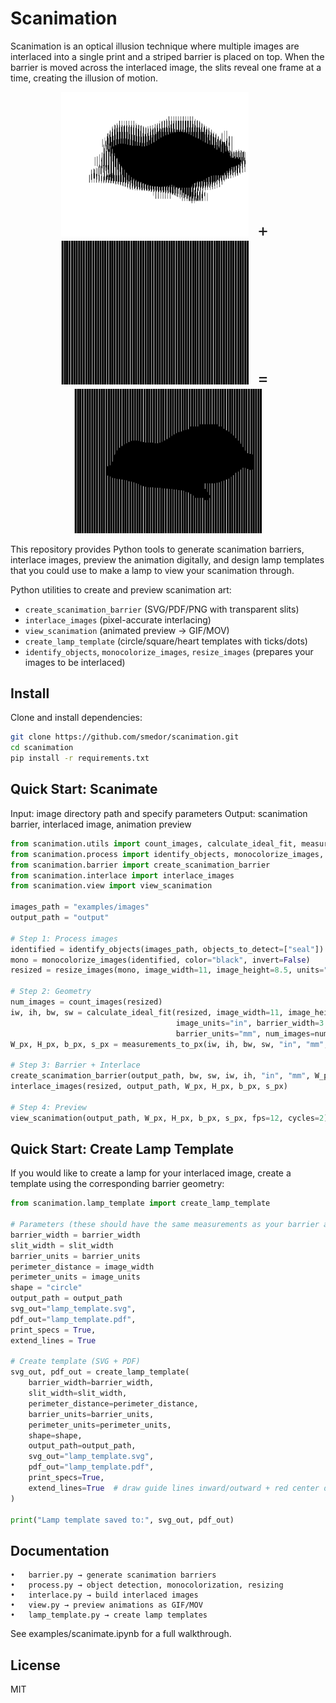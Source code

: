 # Scanimation

Scanimation is an optical illusion technique where multiple images are interlaced into a single print and a striped barrier is placed on top. When the barrier is moved across the interlaced image, the slits reveal one frame at a time, creating the illusion of motion.  

<p align="center">
  <img src="docs/interlaced.png" alt="Interlaced image" width="300"/>
  <span style="font-size: 2em; margin: 0 10px;">+</span>
  <img src="docs/barrier.png" alt="Scanimation barrier" width="300"/>
  <span style="font-size: 2em; margin: 0 10px;">=</span>
  <img src="docs/preview.gif" alt="Animated scanimation" width="300"/>
</p>

This repository provides Python tools to generate scanimation barriers, interlace images, preview the animation digitally, and design lamp templates that you could use to make a lamp to view your scanimation through.

Python utilities to create and preview scanimation art:
- `create_scanimation_barrier` (SVG/PDF/PNG with transparent slits)
- `interlace_images` (pixel-accurate interlacing)
- `view_scanimation` (animated preview → GIF/MOV)
- `create_lamp_template` (circle/square/heart templates with ticks/dots)
- `identify_objects`, `monocolorize_images`, `resize_images` (prepares your images to be interlaced)

## Install

Clone and install dependencies:

```bash
git clone https://github.com/smedor/scanimation.git
cd scanimation
pip install -r requirements.txt
```

## Quick Start: Scanimate

Input: image directory path and specify parameters 
Output: scanimation barrier, interlaced image, animation preview

```python
from scanimation.utils import count_images, calculate_ideal_fit, measurements_to_px
from scanimation.process import identify_objects, monocolorize_images, resize_images
from scanimation.barrier import create_scanimation_barrier
from scanimation.interlace import interlace_images
from scanimation.view import view_scanimation

images_path = "examples/images"
output_path = "output"

# Step 1: Process images
identified = identify_objects(images_path, objects_to_detect=["seal"])
mono = monocolorize_images(identified, color="black", invert=False)
resized = resize_images(mono, image_width=11, image_height=8.5, units="in", dpi=300)

# Step 2: Geometry
num_images = count_images(resized)
iw, ih, bw, sw = calculate_ideal_fit(resized, image_width=11, image_height=8.5,
                                     image_units="in", barrier_width=3.0, slit_width=None,
                                     barrier_units="mm", num_images=num_images)
W_px, H_px, b_px, s_px = measurements_to_px(iw, ih, bw, sw, "in", "mm", num_images=num_images)

# Step 3: Barrier + Interlace
create_scanimation_barrier(output_path, bw, sw, iw, ih, "in", "mm", W_px, H_px, b_px, s_px)
interlace_images(resized, output_path, W_px, H_px, b_px, s_px)

# Step 4: Preview
view_scanimation(output_path, W_px, H_px, b_px, s_px, fps=12, cycles=2)
```

## Quick Start: Create Lamp Template

If you would like to create a lamp for your interlaced image, create a template using the corresponding barrier geometry:

```python
from scanimation.lamp_template import create_lamp_template

# Parameters (these should have the same measurements as your barrier and interlaced image)
barrier_width = barrier_width
slit_width = slit_width
barrier_units = barrier_units
perimeter_distance = image_width
perimeter_units = image_units
shape = "circle"
output_path = output_path
svg_out="lamp_template.svg",
pdf_out="lamp_template.pdf",
print_specs = True,
extend_lines = True

# Create template (SVG + PDF)
svg_out, pdf_out = create_lamp_template(
    barrier_width=barrier_width,
    slit_width=slit_width,
    perimeter_distance=perimeter_distance,
    barrier_units=barrier_units,
    perimeter_units=perimeter_units,
    shape=shape,
    output_path=output_path,
    svg_out="lamp_template.svg",
    pdf_out="lamp_template.pdf",
    print_specs=True,
    extend_lines=True  # draw guide lines inward/outward + red center dot
)

print("Lamp template saved to:", svg_out, pdf_out)
```

## Documentation

	•	barrier.py → generate scanimation barriers
	•	process.py → object detection, monocolorization, resizing
	•	interlace.py → build interlaced images
	•	view.py → preview animations as GIF/MOV
	•	lamp_template.py → create lamp templates

See examples/scanimate.ipynb for a full walkthrough.


## License

MIT
